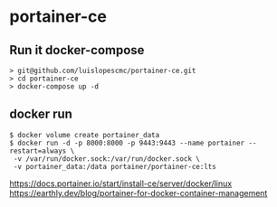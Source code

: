 # portainer-ce

## Run it docker-compose 

```shell
> git@github.com/luislopescmc/portainer-ce.git
> cd portainer-ce
> docker-compose up -d
```

## docker run
```
$ docker volume create portainer_data
$ docker run -d -p 8000:8000 -p 9443:9443 --name portainer --restart=always \
 -v /var/run/docker.sock:/var/run/docker.sock \
 -v portainer_data:/data portainer/portainer-ce:lts
```


 https://docs.portainer.io/start/install-ce/server/docker/linux
 https://earthly.dev/blog/portainer-for-docker-container-management
